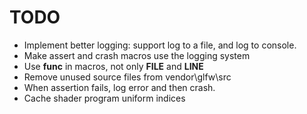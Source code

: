 # TODO

- Implement better logging: support log to a file, and log to console.
- Make assert and crash macros use the logging system
- Use __func__ in macros, not only __FILE__ and __LINE__
- Remove unused source files from vendor\glfw\src
- When assertion fails, log error and then crash.
- Cache shader program uniform indices
